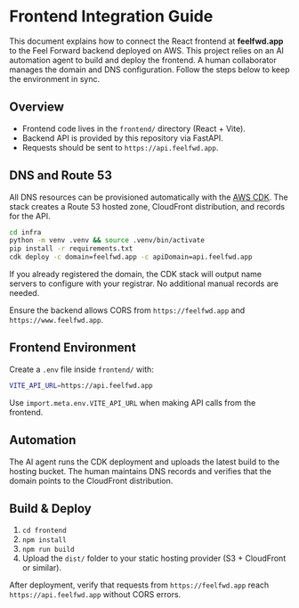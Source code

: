 # Frontend Integration Guide

This document explains how to connect the React frontend at **feelfwd.app** to the Feel Forward backend deployed on AWS.
This project relies on an AI automation agent to build and deploy the frontend. A human collaborator manages the domain and DNS configuration. Follow the steps below to keep the environment in sync.

## Overview

- Frontend code lives in the `frontend/` directory (React + Vite).
- Backend API is provided by this repository via FastAPI.
- Requests should be sent to `https://api.feelfwd.app`.

## DNS and Route 53

All DNS resources can be provisioned automatically with the [AWS CDK](./infra). The stack creates a Route 53 hosted zone, CloudFront distribution, and records for the API.

```bash
cd infra
python -m venv .venv && source .venv/bin/activate
pip install -r requirements.txt
cdk deploy -c domain=feelfwd.app -c apiDomain=api.feelfwd.app
```

If you already registered the domain, the CDK stack will output name servers to configure with your registrar. No additional manual records are needed.

Ensure the backend allows CORS from `https://feelfwd.app` and `https://www.feelfwd.app`.

## Frontend Environment

Create a `.env` file inside `frontend/` with:

```bash
VITE_API_URL=https://api.feelfwd.app
```

Use `import.meta.env.VITE_API_URL` when making API calls from the frontend.
## Automation

The AI agent runs the CDK deployment and uploads the latest build to the hosting bucket. The human maintains DNS records and verifies that the domain points to the CloudFront distribution.

## Build & Deploy

1. `cd frontend`
2. `npm install`
3. `npm run build`
4. Upload the `dist/` folder to your static hosting provider (S3 + CloudFront or similar).

After deployment, verify that requests from `https://feelfwd.app` reach `https://api.feelfwd.app` without CORS errors.
